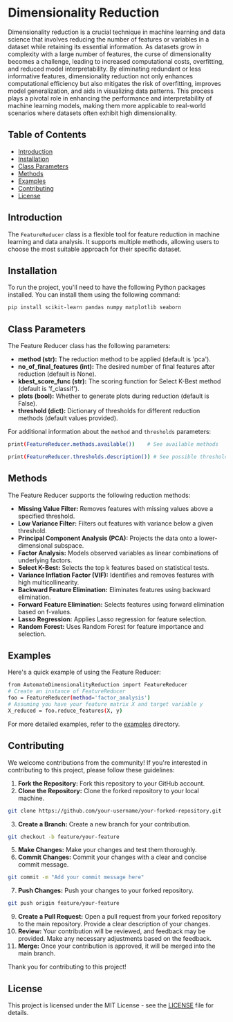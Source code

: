 # Dimensionality Reduction
 Dimensionality reduction is a crucial technique in machine learning and data science that involves reducing the number of features or variables in a dataset while retaining its essential information. As datasets grow in complexity with a large number of features, the curse of dimensionality becomes a challenge, leading to increased computational costs, overfitting, and reduced model interpretability. By eliminating redundant or less informative features, dimensionality reduction not only enhances computational efficiency but also mitigates the risk of overfitting, improves model generalization, and aids in visualizing data patterns. This process plays a pivotal role in enhancing the performance and interpretability of machine learning models, making them more applicable to real-world scenarios where datasets often exhibit high dimensionality.

## Table of Contents
- [Introduction](#introduction)
- [Installation](#installation)
- [Class Parameters](#class-parameters)
- [Methods](#methods)
- [Examples](#examples)
- [Contributing](#contributing)
- [License](#license)

## Introduction
The `FeatureReducer` class is a flexible tool for feature reduction in machine learning and data analysis. It supports multiple methods, allowing users to choose the most suitable approach for their specific dataset.

## Installation
To run the project, you'll need to have the following Python packages installed. You can install them using the following command:

```bash
pip install scikit-learn pandas numpy matplotlib seaborn
```

## Class Parameters
The Feature Reducer class has the following parameters:

-   **method (str):** The reduction method to be applied (default is 'pca').
-   **no_of_final_features (int):** The desired number of final features after reduction (default is None).
-   **kbest_score_func (str):** The scoring function for Select K-Best method (default is 'f_classif').
-   **plots (bool):** Whether to generate plots during reduction (default is False).
-   **threshold (dict):** Dictionary of thresholds for different reduction methods (default values provided).

For additional information about the `method` and `thresholds` parameters:
```bash
print(FeatureReducer.methods.available())    # See available methods

print(FeatureReducer.thresholds.description()) # See possible thresholds
```

## Methods
The Feature Reducer supports the following reduction methods:

-   **Missing Value Filter:** Removes features with missing values above a specified threshold.
-   **Low Variance Filter:** Filters out features with variance below a given threshold.
-   **Principal Component Analysis (PCA):** Projects the data onto a lower-dimensional subspace.
-   **Factor Analysis:** Models observed variables as linear combinations of underlying factors.
-   **Select K-Best:** Selects the top k features based on statistical tests.
-   **Variance Inflation Factor (VIF):** Identifies and removes features with high multicollinearity.
-   **Backward Feature Elimination:** Eliminates features using backward elimination.
-   **Forward Feature Elimination:** Selects features using forward elimination based on f-values.
-   **Lasso Regression:** Applies Lasso regression for feature selection.
-   **Random Forest:** Uses Random Forest for feature importance and selection.

## Examples
Here's a quick example of using the Feature Reducer:
```bash
from AutomateDimensionalityReduction import FeatureReducer
# Create an instance of FeatureReducer 
foo = FeatureReducer(method='factor_analysis')
# Assuming you have your feature matrix X and target variable y
X_reduced = foo.reduce_features(X, y)
```
For more detailed examples, refer to the [examples](https://github.com/soumyadeepghoshGG/Dimensionality-Reduction/blob/main/Example%20Use.ipynb) directory.

## Contributing
We welcome contributions from the community! If you're interested in contributing to this project, please follow these guidelines: 
1.  **Fork the Repository:** Fork this repository to your GitHub account.
2.   **Clone the Repository:** Clone the forked repository to your local machine.
```bash
git clone https://github.com/your-username/your-forked-repository.git 
``` 
3.  **Create a Branch:** Create a new branch for your contribution.
```bash
git checkout -b feature/your-feature
``` 
5.  **Make Changes:** Make your changes and test them thoroughly.
 5.  **Commit Changes:** Commit your changes with a clear and concise commit message.
```bash 
git commit -m "Add your commit message here" 
``` 
 7.  **Push Changes:** Push your changes to your forked repository. 
```bash
git push origin feature/your-feature
``` 
 9.  **Create a Pull Request:**  Open a pull request from your forked repository to the main repository. Provide a clear description of your changes. 
 10.  **Review:**  Your contribution will be reviewed, and feedback may be provided. Make any necessary adjustments based on the feedback. 
 11.  **Merge:**  Once your contribution is approved, it will be merged into the main branch. 

Thank you for contributing to this project! 
  
## License
This project is licensed under the MIT License - see the [LICENSE](https://github.com/soumyadeepghoshGG/Dimensionality-Reduction/blob/main/License.txt) file for details.
